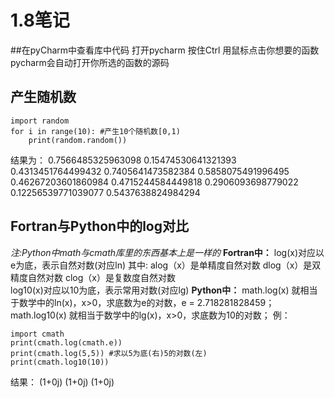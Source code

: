 # 1.8笔记
##在pyCharm中查看库中代码
打开pycharm
按住Ctrl
用鼠标点击你想要的函数
pycharm会自动打开你所选的函数的源码

## 产生随机数
```
import random
for i in range(10): #产生10个随机数[0,1)
    print(random.random())
```
结果为：
0.7566485325963098
0.15474530641321393
0.4313451764499432
0.7405641473582384
0.5858075491996495
0.46267203601860984
0.4715244584449818
0.2906093698779022
0.12256539771039077
0.5437638824984294
## Fortran与Python中的log对比
*注:Python中math与cmath库里的东西基本上是一样的*
**Fortran中：**
log(x)对应以e为底，表示自然对数(对应ln)
其中:
alog（x）是单精度自然对数
dlog（x）是双精度自然对数
clog（x）是复数度自然对数  
log10(x)对应以10为底，表示常用对数(对应lg)
**Python中：**
math.log(x) 就相当于数学中的ln(x)，x>0，求底数为e的对数，e = 2.718281828459；
math.log10(x) 就相当于数学中的lg(x)，x>0，求底数为10的对数；
例：
```
import cmath
print(cmath.log(cmath.e))
print(cmath.log(5,5)) #求以5为底(右)5的对数(左)
print(cmath.log10(10))
```
结果：
(1+0j)
(1+0j)
(1+0j)

